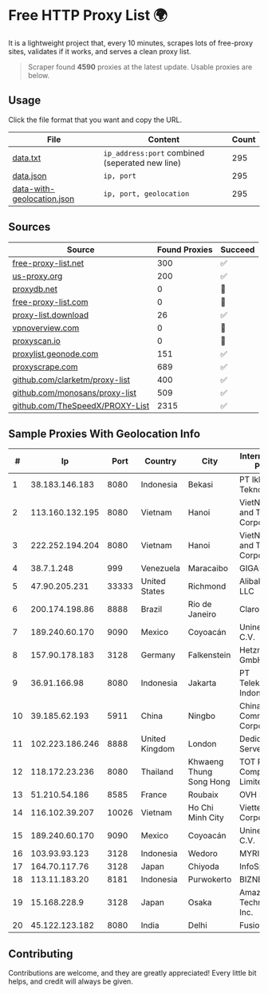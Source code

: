 
# Free HTTP Proxy List 🌍

It is a lightweight project that, every 10 minutes, scrapes lots of free-proxy sites, validates if it works, and serves a clean proxy list.


> Scraper found **4590** proxies at the latest update. Usable proxies are below.

## Usage

Click the file format that you want and copy the URL.


|File|Content|Count|
|----|-------|-----|
|[data.txt](https://raw.githubusercontent.com/themiralay/Proxy-List-World/master/data.txt)|`ip_address:port` combined (seperated new line)|295|
|[data.json](https://raw.githubusercontent.com/themiralay/Proxy-List-World/master/data.json)|`ip, port`|295|
|[data-with-geolocation.json](https://raw.githubusercontent.com/themiralay/Proxy-List-World/master/data-with-geolocation.json)|`ip, port, geolocation`|295|

## Sources

|Source|Found Proxies|Succeed|
|------|-------------|-------|
|[free-proxy-list.net](https://free-proxy-list.net)|300|✅|
|[us-proxy.org](https://www.us-proxy.org)|200|✅|
|[proxydb.net](http://proxydb.net)|0|🚫|
|[free-proxy-list.com](https://free-proxy-list.com/?page=&port=&type%5B%5D=http&type%5B%5D=https&up_time=0&search=Search)|0|🚫|
|[proxy-list.download](https://www.proxy-list.download/HTTP)|26|✅|
|[vpnoverview.com](https://vpnoverview.com/privacy/anonymous-browsing/free-proxy-servers)|0|🚫|
|[proxyscan.io](https://www.proxyscan.io)|0|🚫|
|[proxylist.geonode.com](https://proxylist.geonode.com/api/proxy-list?limit=300&page=1&sort_by=lastChecked&sort_type=desc&protocols=http,https)|151|✅|
|[proxyscrape.com](https://api.proxyscrape.com/v2/?request=displayproxies&protocol=http&timeout=10000&country=all&ssl=all&anonymity=all)|689|✅|
|[github.com/clarketm/proxy-list](https://raw.githubusercontent.com/clarketm/proxy-list/master/proxy-list-raw.txt)|400|✅|
|[github.com/monosans/proxy-list](https://raw.githubusercontent.com/monosans/proxy-list/main/proxies/http.txt)|509|✅|
|[github.com/TheSpeedX/PROXY-List](https://raw.githubusercontent.com/TheSpeedX/PROXY-List/master/http.txt)|2315|✅|


## Sample Proxies With Geolocation Info

|#|Ip|Port|Country|City|Internet Service Provider|
|-|--|----|-------|----|-------------------------|
|1|38.183.146.183|8080|Indonesia|Bekasi|PT Ikhlas Cipta Teknologi|
|2|113.160.132.195|8080|Vietnam|Hanoi|VietNam Post and Telecom Corporation|
|3|222.252.194.204|8080|Vietnam|Hanoi|VietNam Post and Telecom Corporation|
|4|38.7.1.248|999|Venezuela|Maracaibo|GIGAPOP, C.A.|
|5|47.90.205.231|33333|United States|Richmond|Alibaba.com LLC|
|6|200.174.198.86|8888|Brazil|Rio de Janeiro|Claro S.A|
|7|189.240.60.170|9090|Mexico|Coyoacán|Uninet S.A. de C.V.|
|8|157.90.178.183|3128|Germany|Falkenstein|Hetzner Online GmbH|
|9|36.91.166.98|8080|Indonesia|Jakarta|PT Telekomunikasi Indonesia|
|10|39.185.62.193|5911|China|Ningbo|China Mobile Communications Corporation|
|11|102.223.186.246|8888|United Kingdom|London|Dedicated Servers|
|12|118.172.23.236|8080|Thailand|Khwaeng Thung Song Hong|TOT Public Company Limited|
|13|51.210.54.186|8585|France|Roubaix|OVH SAS|
|14|116.102.39.207|10026|Vietnam|Ho Chi Minh City|Viettel Corporation|
|15|189.240.60.170|9090|Mexico|Coyoacán|Uninet S.A. de C.V.|
|16|103.93.93.123|3128|Indonesia|Wedoro|MYRISE|
|17|164.70.117.76|3128|Japan|Chiyoda|InfoSphere|
|18|113.11.183.20|8181|Indonesia|Purwokerto|BIZNET|
|19|15.168.228.9|3128|Japan|Osaka|Amazon Technologies Inc.|
|20|45.122.123.182|8080|India|Delhi|FusionNet|



## Contributing

Contributions are welcome, and they are greatly appreciated! Every
little bit helps, and credit will always be given.

